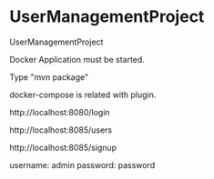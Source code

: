 # UserManagementProject
UserManagementProject

Docker Application must be started.

Type "mvn package"

docker-compose is related with plugin.

http://localhost:8080/login

http://localhost:8085/users

http://localhost:8085/signup

username: admin
password: password
